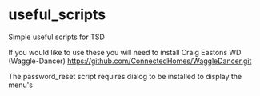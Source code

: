 # useful_scripts
Simple useful scripts for TSD

If you would like to use these you will need to install Craig Eastons WD (Waggle-Dancer) 
https://github.com/ConnectedHomes/WaggleDancer.git

The password_reset script requires dialog to be installed to display the menu's 

